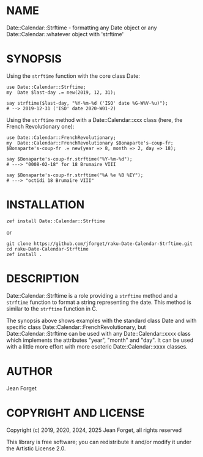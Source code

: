 NAME
====

Date::Calendar::Strftime - formatting any Date object or any Date::Calendar::whatever object with 'strftime'

SYNOPSIS
========

Using the `strftime` function with the core class Date:

```
use Date::Calendar::Strftime;
my  Date $last-day .= new(2019, 12, 31);

say strftime($last-day, "%Y-%m-%d ('ISO' date %G-W%V-%u)");
# --> 2019-12-31 ('ISO' date 2020-W01-2)
```

Using the `strftime` method with a Date::Calendar::xxx class (here, the French Revolutionary one):

```
use Date::Calendar::FrenchRevolutionary;
my  Date::Calendar::FrenchRevolutionary $Bonaparte's-coup-fr;
$Bonaparte's-coup-fr .= new(year => 8, month => 2, day => 18);

say $Bonaparte's-coup-fr.strftime("%Y-%m-%d");
# ---> "0008-02-18" for 18 Brumaire VIII

say $Bonaparte's-coup-fr.strftime("%A %e %B %EY");
# ---> "octidi 18 Brumaire VIII"
```

INSTALLATION
============

```shell
zef install Date::Calendar::Strftime
```

or

```shell
git clone https://github.com/jforget/raku-Date-Calendar-Strftime.git
cd raku-Date-Calendar-Strftime
zef install .
```

DESCRIPTION
===========

Date::Calendar::Strftime  is a  role  providing a `strftime` method and a `strftime` function to
format a string  representing the date. This method is  similar to the
`strftime` function in C.

The synopsis above shows examples with the standard class Date and
with specific class
Date::Calendar::FrenchRevolutionary, but Date::Calendar::Strftime can
be used with any Date::Calendar::xxxx class which implements the
attributes "year", "month" and "day". It can be used with a little
more effort with more esoteric Date::Calendar::xxxx classes.

AUTHOR
======

Jean Forget <J2N-FORGET at orange dot fr>

COPYRIGHT AND LICENSE
=====================

Copyright (c) 2019, 2020, 2024, 2025 Jean Forget, all rights reserved

This library is  free software; you can redistribute  it and/or modify
it under the Artistic License 2.0.


